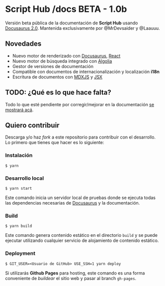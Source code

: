 # Script Hub /docs BETA - 1.0b

Versión beta pública de la documentación de **Script Hub** usando [Docusaurus 2.0](https://v2.docusaurus.io/). Mantenida exclusivamente por @MrDevsaider y @Laauuu.

## Novedades

* Nuevo motor de renderizado con [Docusaurus](https://v2.docusaurus.io/), [React](https://es.reactjs.org/)
* Nuevo motor de búsqueda integrado con [Algolia](https://www.algolia.com/)
* Gestor de versiones de documentación 
* Compatible con documentos de internacionalización y localización **i18n**
* Escritura de documentos con [MDXJS](https://mdxjs.com/) y [JSX](https://es.reactjs.org/docs/introducing-jsx.html)

## TODO: ¿Qué es lo que hace falta?

Todo lo que esté pendiente por corregir/mejorar en la documentación [se mostrará acá](https://github.com/scripthubteam/scripthubdocs/issues).

## Quiero contribuir

Descarga y/o haz *fork* a este repositorio para contribuir con el desarrollo. Lo primero que tienes que hacer es lo siguiente:

### Instalación

```
$ yarn
```

### Desarrollo local

```
$ yarn start
```

Este comando inicia un servidor local de pruebas donde se ejecuta todas las dependencias necesarias de [Docusaurus](https://v2.docusaurus.io/) y la documentación.

### Build

```
$ yarn build
```

Este comando genera contenido estático en el directorio `build` y se puede ejecutar utilizando cualquier servicio de alojamiento de contenido estático.

### Deployment

```
$ GIT_USER=<Usuario de GitHub> USE_SSH=1 yarn deploy
```

Si utilizarás **Github Pages** para hosting, este comando es una forma conveniente de *buildear* el sitio web y pasar al branch `gh-pages`.
